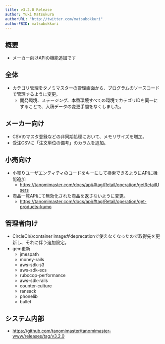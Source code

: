 ```yaml
---
title: v3.2.0 Release
author: Yuki Matsukura
authorURL: "http://twitter.com/matsubokkuri"
authorFBID: matsubokkuri
---
```


## 概要

- メーカー向けAPIの機能追加です

## 全体

- カテゴリ管理をタノミマスターの管理画面から、プログラムのソースコードで管理するように変更。
  - 開発環境、ステージング、本番環境すべての環境でカテゴリIDを同一にすることで、入稿データの変更手間をなくしました。


## メーカー向け

- CSVのマスタ登録などの非同期処理において、メモリサイズを増加。
- 受注CSVに「注文単位の備考」のカラムを追加。


## 小売向け

- 小売りユーザエンティティのコードをキーにして検索できるようにAPIに機能追加
  - https://tanomimaster.com/docs/api/#tag/Retail/operation/getRetailUsers
- 商品一覧APIにて無効化された商品を返さないように変更。
  - https://tanomimaster.com/docs/api/#tag/Retail/operation/get-products-kumo


## 管理者向け

- CircleCIのcontainer imageがdeprecationで使えなくなったので取得先を更新し、それに伴う追加設定。
- gem更新
  - jmespath
  - money-rails
  - aws-sdk-s3
  - aws-sdk-ecs
  - rubocop-performance
  - aws-sdk-rails
  - counter-culture
  - ransack
  - phonelib
  - bullet

## システム内部

- https://github.com/tanomimaster/tanomimaster-www/releases/tag/v3.2.0

